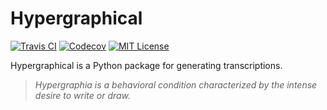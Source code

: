 # Hypergraphical

[![Travis CI](https://img.shields.io/travis/com/NickolasHKraus/hypergraphical)](https://travis-ci.org/NickolasHKraus/hypergraphical)
[![Codecov](https://img.shields.io/codecov/c/github/NickolasHKraus/hypergraphical)](https://codecov.io/gh/NickolasHKraus/hypergraphical)
[![MIT License](https://img.shields.io/badge/license-MIT-blue.svg)](https://github.com/NickolasHKraus/hypergraphical/blob/master/LICENSE)

Hypergraphical is a Python package for generating transcriptions.

> *Hypergraphia is a behavioral condition characterized by the intense desire to write or draw.*
